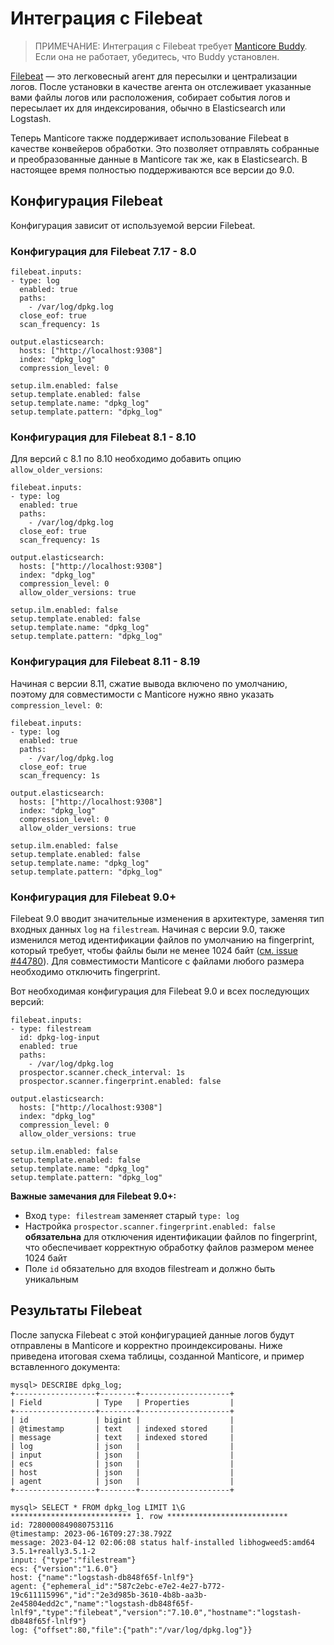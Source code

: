 # Интеграция с Filebeat

> ПРИМЕЧАНИЕ: Интеграция с Filebeat требует [Manticore Buddy](../Installation/Manticore_Buddy.md). Если она не работает, убедитесь, что Buddy установлен.

[Filebeat](https://www.elastic.co/beats/filebeat) — это легковесный агент для пересылки и централизации логов. После установки в качестве агента он отслеживает указанные вами файлы логов или расположения, собирает события логов и пересылает их для индексирования, обычно в Elasticsearch или Logstash.

Теперь Manticore также поддерживает использование Filebeat в качестве конвейеров обработки. Это позволяет отправлять собранные и преобразованные данные в Manticore так же, как в Elasticsearch. В настоящее время полностью поддерживаются все версии до 9.0.

## Конфигурация Filebeat

Конфигурация зависит от используемой версии Filebeat.

### Конфигурация для Filebeat 7.17 - 8.0

```
filebeat.inputs:
- type: log
  enabled: true
  paths:
    - /var/log/dpkg.log
  close_eof: true
  scan_frequency: 1s

output.elasticsearch:
  hosts: ["http://localhost:9308"]
  index: "dpkg_log"
  compression_level: 0

setup.ilm.enabled: false
setup.template.enabled: false
setup.template.name: "dpkg_log"
setup.template.pattern: "dpkg_log"
```


### Конфигурация для Filebeat 8.1 - 8.10

Для версий с 8.1 по 8.10 необходимо добавить опцию `allow_older_versions`:

```
filebeat.inputs:
- type: log
  enabled: true
  paths:
    - /var/log/dpkg.log
  close_eof: true
  scan_frequency: 1s

output.elasticsearch:
  hosts: ["http://localhost:9308"]
  index: "dpkg_log"
  compression_level: 0
  allow_older_versions: true

setup.ilm.enabled: false
setup.template.enabled: false
setup.template.name: "dpkg_log"
setup.template.pattern: "dpkg_log"
```

### Конфигурация для Filebeat 8.11 - 8.19

Начиная с версии 8.11, сжатие вывода включено по умолчанию, поэтому для совместимости с Manticore нужно явно указать `compression_level: 0`:

```
filebeat.inputs:
- type: log
  enabled: true
  paths:
    - /var/log/dpkg.log
  close_eof: true
  scan_frequency: 1s

output.elasticsearch:
  hosts: ["http://localhost:9308"]
  index: "dpkg_log"
  compression_level: 0
  allow_older_versions: true

setup.ilm.enabled: false
setup.template.enabled: false
setup.template.name: "dpkg_log"
setup.template.pattern: "dpkg_log"
```

### Конфигурация для Filebeat 9.0+

Filebeat 9.0 вводит значительные изменения в архитектуре, заменяя тип входных данных `log` на `filestream`. Начиная с версии 9.0, также изменился метод идентификации файлов по умолчанию на fingerprint, который требует, чтобы файлы были не менее 1024 байт ([см. issue #44780](https://github.com/elastic/beats/issues/44780)). Для совместимости Manticore с файлами любого размера необходимо отключить fingerprint.

Вот необходимая конфигурация для Filebeat 9.0 и всех последующих версий:

```
filebeat.inputs:
- type: filestream
  id: dpkg-log-input
  enabled: true
  paths:
    - /var/log/dpkg.log
  prospector.scanner.check_interval: 1s
  prospector.scanner.fingerprint.enabled: false

output.elasticsearch:
  hosts: ["http://localhost:9308"]
  index: "dpkg_log"
  compression_level: 0
  allow_older_versions: true

setup.ilm.enabled: false
setup.template.enabled: false
setup.template.name: "dpkg_log"
setup.template.pattern: "dpkg_log"
```

**Важные замечания для Filebeat 9.0+:**
- Вход `type: filestream` заменяет старый `type: log`
- Настройка `prospector.scanner.fingerprint.enabled: false` **обязательна** для отключения идентификации файлов по fingerprint, что обеспечивает корректную обработку файлов размером менее 1024 байт
- Поле `id` обязательно для входов filestream и должно быть уникальным

## Результаты Filebeat

После запуска Filebeat с этой конфигурацией данные логов будут отправлены в Manticore и корректно проиндексированы. Ниже приведена итоговая схема таблицы, созданной Manticore, и пример вставленного документа:

```
mysql> DESCRIBE dpkg_log;
+------------------+--------+--------------------+
| Field            | Type   | Properties         |
+------------------+--------+--------------------+
| id               | bigint |                    |
| @timestamp       | text   | indexed stored     |
| message          | text   | indexed stored     |
| log              | json   |                    |
| input            | json   |                    |
| ecs              | json   |                    |
| host             | json   |                    |
| agent            | json   |                    |
+------------------+--------+--------------------+
```

```
mysql> SELECT * FROM dpkg_log LIMIT 1\G
*************************** 1. row ***************************
id: 7280000849080753116
@timestamp: 2023-06-16T09:27:38.792Z
message: 2023-04-12 02:06:08 status half-installed libhogweed5:amd64 3.5.1+really3.5.1-2
input: {"type":"filestream"}
ecs: {"version":"1.6.0"}
host: {"name":"logstash-db848f65f-lnlf9"}
agent: {"ephemeral_id":"587c2ebc-e7e2-4e27-b772-19c611115996","id":"2e3d985b-3610-4b8b-aa3b-2e45804edd2c","name":"logstash-db848f65f-lnlf9","type":"filebeat","version":"7.10.0","hostname":"logstash-db848f65f-lnlf9"}
log: {"offset":80,"file":{"path":"/var/log/dpkg.log"}}
```

